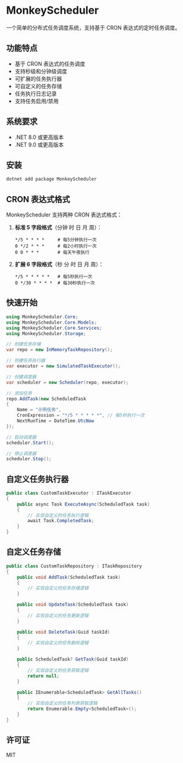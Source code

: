 # MonkeyScheduler

一个简单的分布式任务调度系统，支持基于 CRON 表达式的定时任务调度。

## 功能特点

- 基于 CRON 表达式的任务调度
- 支持秒级和分钟级调度
- 可扩展的任务执行器
- 可自定义的任务存储
- 任务执行日志记录
- 支持任务启用/禁用

## 系统要求

- .NET 8.0 或更高版本
- .NET 9.0 或更高版本

## 安装

```bash
dotnet add package MonkeyScheduler
```

## CRON 表达式格式

MonkeyScheduler 支持两种 CRON 表达式格式：

1. **标准 5 字段格式**（分钟 时 日 月 周）：
   ```
   */5 * * * *     # 每5分钟执行一次
   0 */2 * * *     # 每2小时执行一次
   0 0 * * *       # 每天午夜执行
   ```

2. **扩展 6 字段格式**（秒 分 时 日 月 周）：
   ```
   */5 * * * * *   # 每5秒执行一次
   0 */30 * * * *  # 每30秒执行一次
   ```

## 快速开始

```csharp
using MonkeyScheduler.Core;
using MonkeyScheduler.Core.Models;
using MonkeyScheduler.Core.Services;
using MonkeyScheduler.Storage;

// 创建任务存储
var repo = new InMemoryTaskRepository();

// 创建任务执行器
var executor = new SimulatedTaskExecutor();

// 创建调度器
var scheduler = new Scheduler(repo, executor);

// 添加任务
repo.AddTask(new ScheduledTask
{
    Name = "示例任务",
    CronExpression = "*/5 * * * * *", // 每5秒执行一次
    NextRunTime = DateTime.UtcNow
});

// 启动调度器
scheduler.Start();

// 停止调度器
scheduler.Stop();
```

## 自定义任务执行器

```csharp
public class CustomTaskExecutor : ITaskExecutor
{
    public async Task ExecuteAsync(ScheduledTask task)
    {
        // 实现自定义的任务执行逻辑
        await Task.CompletedTask;
    }
}
```

## 自定义任务存储

```csharp
public class CustomTaskRepository : ITaskRepository
{
    public void AddTask(ScheduledTask task)
    {
        // 实现自定义的任务存储逻辑
    }

    public void UpdateTask(ScheduledTask task)
    {
        // 实现自定义的任务更新逻辑
    }

    public void DeleteTask(Guid taskId)
    {
        // 实现自定义的任务删除逻辑
    }

    public ScheduledTask? GetTask(Guid taskId)
    {
        // 实现自定义的任务获取逻辑
        return null;
    }

    public IEnumerable<ScheduledTask> GetAllTasks()
    {
        // 实现自定义的任务列表获取逻辑
        return Enumerable.Empty<ScheduledTask>();
    }
}
```

## 许可证

MIT 